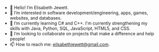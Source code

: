 - 👋 Hello! I’m Elisabeth Jewett.
- 👀 I’m interested in software development/engineering, apps, games, websites, and databases.
- 🌱 I’m currently learning C# and C++. I'm currently strengthening my skills with Java, Python, SQL, JavaScript, HTML5, and CSS.
- 💞️ I’m looking to collaborate on projects that make a difference and help people!
- 📫 How to reach me: eilsabethjewett@gmail.com.

<!---
EJ-prog/EJ-prog is a ✨ special ✨ repository because its `README.md` (this file) appears on your GitHub profile.
You can click the Preview link to take a look at your changes.
--->
